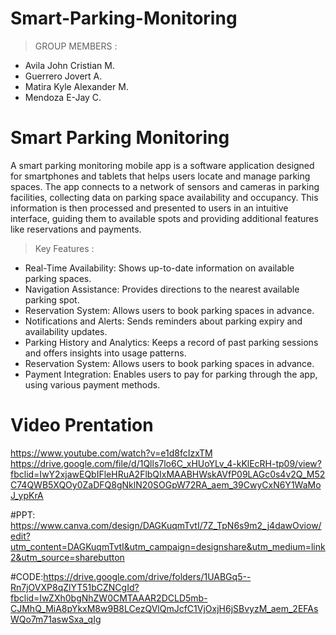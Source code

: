 # Smart-Parking-Monitoring

> GROUP MEMBERS :
- Avila John Cristian M.
- Guerrero Jovert A.
- Matira Kyle Alexander M.
- Mendoza E-Jay C.
# Smart Parking Monitoring
A smart parking monitoring mobile app is a software application designed for smartphones and tablets that helps users locate and manage parking spaces. The app connects to a network of sensors and cameras in parking facilities, collecting data on parking space availability and occupancy. This information is then processed and presented to users in an intuitive interface, guiding them to available spots and providing additional features like reservations and payments.
> Key Features :
- Real-Time Availability: Shows up-to-date information on available parking spaces.
- Navigation Assistance: Provides directions to the nearest available parking spot.
- Reservation System: Allows users to book parking spaces in advance.
- Notifications and Alerts: Sends reminders about parking expiry and availability updates.
- Parking History and Analytics: Keeps a record of past parking sessions and offers insights into usage patterns.
- Reservation System: Allows users to book parking spaces in advance.
- Payment Integration: Enables users to pay for parking through the app, using various payment methods.


# Video Prentation
https://www.youtube.com/watch?v=e1d8fcIzxTM
https://drive.google.com/file/d/1Qlls7lo6C_xHUoYLv_4-kKlEcRH-tp09/view?fbclid=IwY2xjawEQbIFleHRuA2FlbQIxMAABHWskAVfP09LAGc0s4v2Q_M52C74QWB5XQOy0ZaDFQ8gNklN20SOGpW72RA_aem_39CwyCxN6Y1WaMoJ_ypKrA

#PPT: https://www.canva.com/design/DAGKuqmTvtI/7Z_TpN6s9m2_j4dawOviow/edit?utm_content=DAGKuqmTvtI&utm_campaign=designshare&utm_medium=link2&utm_source=sharebutton

#CODE:https://drive.google.com/drive/folders/1UABGq5--Rn7jOVXP8qZlYT51bCZNCgId?fbclid=IwZXh0bgNhZW0CMTAAAR2DCLD5mb-CJMhQ_MiA8pYkxM8w9B8LCezQVlQmJcfC1VjOxjH6jSBvyzM_aem_2EFAsWQo7m71aswSxa_qIg
